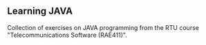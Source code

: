 ## Learning JAVA
Collection of exercises on JAVA programming from the RTU course "Telecommunications Software (RAE411)". 
